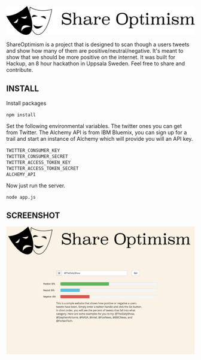 ![Logo](https://github.com/UnrealAkama/ShareOptimism/raw/master/public/images/logo.png)

ShareOptimism is a project that is designed to scan though a users tweets and show how many of them are positive/neutral/negative. It's meant to show that we should be more positive on the internet. It was built for Hackup, an 8 hour hackathon in Uppsala Sweden. Feel free to share and contribute.  

INSTALL
-------

Install packages

    npm install
    
Set the following environmental variables. The twitter ones you can get from Twitter. The Alchemy API is from IBM Bluemix, you can sign up for a trail and start an instance of Alchemy which will provide you will an API key. 

    TWITTER_CONSUMER_KEY
    TWITTER_CONSUMER_SECRET
    TWITTER_ACCESS_TOKEN_KEY
    TWITTER_ACCESS_TOKEN_SECRET
    ALCHEMY_API

Now just run the server.

    node app.js
 

SCREENSHOT
----------

![Logo](https://github.com/UnrealAkama/ShareOptimism/raw/master/screenshot.png)